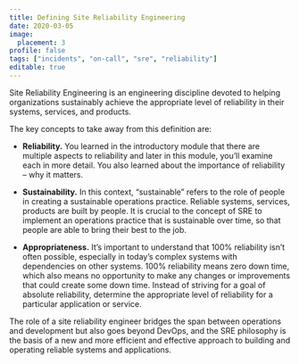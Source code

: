 ```yaml
---
title: Defining Site Reliability Engineering
date: 2020-03-05
image:
  placement: 3
profile: false
tags: ["incidents", "on-call", "sre", "reliability"]
editable: true
---
```


Site Reliability Engineering is an engineering discipline devoted to helping
organizations sustainably achieve the appropriate level of reliability in their
systems, services, and products.

The key concepts to take away from this definition are:

-   **Reliability.** You learned in the introductory module that there are
    multiple aspects to reliability and later in this module, you’ll examine
    each in more detail. You also learned about the importance of reliability –
    why it matters.

-   **Sustainability.** In this context, “sustainable” refers to the role of
    people in creating a sustainable operations practice. Reliable systems,
    services, products are built by people. It is crucial to the concept of SRE
    to implement an operations practice that is sustainable over time, so that
    people are able to bring their best to the job.

-   **Appropriateness.** It’s important to understand that 100% reliability
    isn’t often possible, especially in today’s complex systems with
    dependencies on other systems. 100% reliability means zero down time, which
    also means no opportunity to make any changes or improvements that could
    create some down time. Instead of striving for a goal of absolute
    reliability, determine the appropriate level of reliability for a particular
    application or service.

The role of a site reliability engineer bridges the span between operations and
development but also goes beyond DevOps, and the SRE philosophy is the basis of
a new and more efficient and effective approach to building and operating
reliable systems and applications.